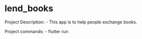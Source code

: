 # lend_books

Project Description:
    - This app is to help people exchange books.

Project commands:
    - flutter run

